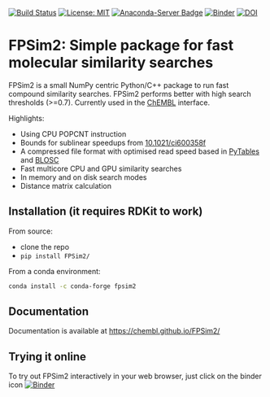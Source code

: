 [![Build Status](https://dev.azure.com/chembl/FPSim2/_apis/build/status/chembl.FPSim2?branchName=master)](https://dev.azure.com/chembl/FPSim2/_build/latest?definitionId=1&branchName=master)
[![License: MIT](https://img.shields.io/badge/License-MIT-yellow.svg)](https://opensource.org/licenses/MIT)
[![Anaconda-Server Badge](https://anaconda.org/conda-forge/fpsim2/badges/platforms.svg)](https://anaconda.org/efelix/fpsim2)
[![Binder](http://mybinder.org/badge.svg)](http://beta.mybinder.org/v2/gh/eloyfelix/fpsim2_binder/master?filepath=demo.ipynb)
[![DOI](https://zenodo.org/badge/154705090.svg)](https://zenodo.org/badge/latestdoi/154705090)


# FPSim2: Simple package for fast molecular similarity searches

FPSim2 is a small NumPy centric Python/C++ package to run fast compound similarity searches. FPSim2 performs better with high search thresholds (>=0.7). Currently used in the [ChEMBL](http://www.ebi.ac.uk/chembl/) interface.

Highlights:
- Using CPU POPCNT instruction
- Bounds for sublinear speedups from [10.1021/ci600358f](https://pubs.acs.org/doi/abs/10.1021/ci600358f)
- A compressed file format with optimised read speed based in [PyTables](https://www.pytables.org/) and [BLOSC](http://www.blosc.org/pages/blosc-in-depth/)
- Fast multicore CPU and GPU similarity searches
- In memory and on disk search modes
- Distance matrix calculation

## Installation (it requires RDKit to work)

From source:

 - clone the repo
 - `pip install FPSim2/`

From a conda environment:

```bash
conda install -c conda-forge fpsim2
```

## Documentation

Documentation is available at https://chembl.github.io/FPSim2/


## Trying it online

To try out FPSim2 interactively in your web browser, just click on the binder icon [![Binder](http://mybinder.org/badge.svg)](http://beta.mybinder.org/v2/gh/eloyfelix/fpsim2_binder/master?filepath=demo.ipynb)

